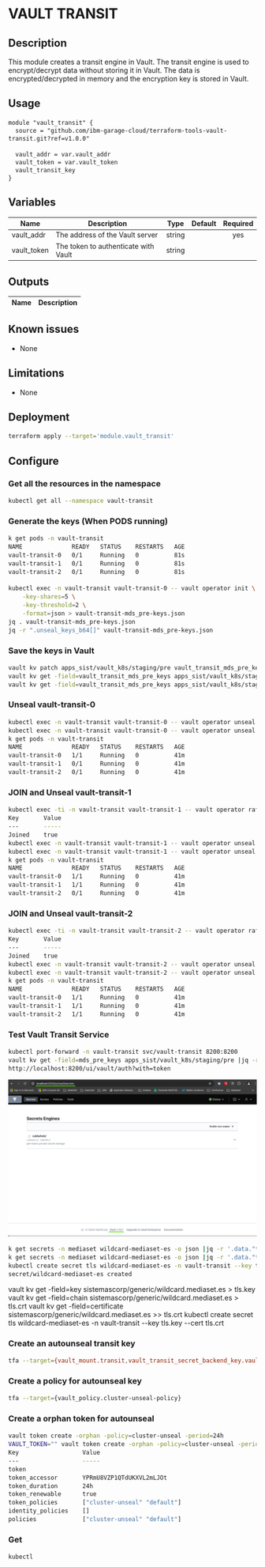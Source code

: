 # VAULT TRANSIT
## Description
This module creates a transit engine in Vault. The transit engine is used to encrypt/decrypt data without storing it in Vault. The data is encrypted/decrypted in memory and the encryption key is stored in Vault.

## Usage
```
module "vault_transit" {
  source = "github.com/ibm-garage-cloud/terraform-tools-vault-transit.git?ref=v1.0.0"

  vault_addr = var.vault_addr
  vault_token = var.vault_token
  vault_transit_key
}
```

## Variables
| Name | Description | Type | Default | Required |
|------|-------------|:----:|:-----:|:-----:|
| vault_addr | The address of the Vault server | string | | yes |
| vault_token | The token to authenticate with Vault | string

## Outputs
| Name | Description |
|------|-------------|

## Known issues
- None

## Limitations
- None

## Deployment
```bash
terraform apply --target='module.vault_transit'
```

## Configure
### Get all the resources in the namespace
```bash
kubectl get all --namespace vault-transit
```
### Generate the keys (When PODS running)
```bash
k get pods -n vault-transit
NAME              READY   STATUS    RESTARTS   AGE
vault-transit-0   0/1     Running   0          81s
vault-transit-1   0/1     Running   0          81s
vault-transit-2   0/1     Running   0          81s

kubectl exec -n vault-transit vault-transit-0 -- vault operator init \
    -key-shares=5 \
    -key-threshold=2 \
    -format=json > vault-transit-mds_pre-keys.json
jq . vault-transit-mds_pre-keys.json
jq -r ".unseal_keys_b64[]" vault-transit-mds_pre-keys.json
```
### Save the keys in Vault
```bash
vault kv patch apps_sist/vault_k8s/staging/pre vault_transit_mds_pre_keys=$(cat vault-transit-mds_pre-keys.json) # NO Funciona
vault kv get -field=vault_transit_mds_pre_keys apps_sist/vault_k8s/staging/pre
vault kv get -field=vault_transit_mds_pre_keys apps_sist/vault_k8s/staging/pre > vault-transit-mds_pre-keys.json
```

### Unseal vault-transit-0
```bash
kubectl exec -n vault-transit vault-transit-0 -- vault operator unseal $(vault kv get -field=mds_pre_keys apps_sist/vault_k8s/staging/pre |jq -r '.unseal_keys_b64[0]')
kubectl exec -n vault-transit vault-transit-0 -- vault operator unseal $(vault kv get -field=mds_pre_keys apps_sist/vault_k8s/staging/pre |jq -r '.unseal_keys_b64[1]')
k get pods -n vault-transit
NAME              READY   STATUS    RESTARTS   AGE
vault-transit-0   1/1     Running   0          41m
vault-transit-1   0/1     Running   0          41m
vault-transit-2   0/1     Running   0          41m
```
### JOIN and Unseal vault-transit-1
```bash
kubectl exec -ti -n vault-transit vault-transit-1 -- vault operator raft join http://vault-transit-0.vault-transit-internal:8200
Key       Value
---       -----
Joined    true
kubectl exec -n vault-transit vault-transit-1 -- vault operator unseal $(vault kv get -field=mds_pre_keys apps_sist/vault_k8s/staging/pre |jq -r '.unseal_keys_b64[0]')
kubectl exec -n vault-transit vault-transit-1 -- vault operator unseal $(vault kv get -field=mds_pre_keys apps_sist/vault_k8s/staging/pre |jq -r '.unseal_keys_b64[1]')
k get pods -n vault-transit
NAME              READY   STATUS    RESTARTS   AGE
vault-transit-0   1/1     Running   0          41m
vault-transit-1   1/1     Running   0          41m
vault-transit-2   0/1     Running   0          41m
```
### JOIN and Unseal vault-transit-2
```bash
kubectl exec -ti -n vault-transit vault-transit-2 -- vault operator raft join http://vault-transit-0.vault-transit-internal:8200
Key       Value
---       -----
Joined    true
kubectl exec -n vault-transit vault-transit-2 -- vault operator unseal $(vault kv get -field=mds_pre_keys apps_sist/vault_k8s/staging/pre |jq -r '.unseal_keys_b64[0]')
kubectl exec -n vault-transit vault-transit-2 -- vault operator unseal $(vault kv get -field=mds_pre_keys apps_sist/vault_k8s/staging/pre |jq -r '.unseal_keys_b64[1]')
k get pods -n vault-transit
NAME              READY   STATUS    RESTARTS   AGE
vault-transit-0   1/1     Running   0          41m
vault-transit-1   1/1     Running   0          41m
vault-transit-2   1/1     Running   0          41m
```
### Test Vault Transit Service
```bash
kubectl port-forward -n vault-transit svc/vault-transit 8200:8200
vault kv get -field=mds_pre_keys apps_sist/vault_k8s/staging/pre |jq -r '.root_token'
http://localhost:8200/ui/vault/auth?with=token
```
![Alt text](images/vault_transit.png?raw=true "Vault Transit")

```bash
k get secrets -n mediaset wildcard-mediaset-es -o json |jq -r '.data."tls.crt"' |base64 --decode > tls.crt
k get secrets -n mediaset wildcard-mediaset-es -o json |jq -r '.data."tls.key"' |base64 --decode > tls.key
kubectl create secret tls wildcard-mediaset-es -n vault-transit --key tls.key --cert tls.crt
secret/wildcard-mediaset-es created
```
vault kv get -field=key sistemascorp/generic/wildcard.mediaset.es > tls.key
vault kv get -field=chain sistemascorp/generic/wildcard.mediaset.es > tls.crt
vault kv get -field=certificate sistemascorp/generic/wildcard.mediaset.es >> tls.crt
kubectl create secret tls wildcard-mediaset-es -n vault-transit --key tls.key --cert tls.crt

### Create an autounseal transit key
```bash
tfa --target={vault_mount.transit,vault_transit_secret_backend_key.vault-cluster-auto-unseal}
```

### Create a policy for autounseal key
```bash
tfa --target={vault_policy.cluster-unseal-policy}
```

### Create a orphan token for autounseal
```bash
vault token create -orphan -policy=cluster-unseal -period=24h
VAULT_TOKEN="" vault token create -orphan -policy=cluster-unseal -period=24h -address=http://localhost:8200
Key                  Value
---                  -----
token                
token_accessor       YPRmU8VZP1QTdUKXVL2mLJOt
token_duration       24h
token_renewable      true
token_policies       ["cluster-unseal" "default"]
identity_policies    []
policies             ["cluster-unseal" "default"]
```








### Get
```bash
kubectl
```

